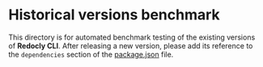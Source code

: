 # Historical versions benchmark

This directory is for automated benchmark testing of the existing versions of **Redocly CLI**.
After releasing a new version, please add its reference to the `dependencies` section of the [package.json](./package.json) file.
